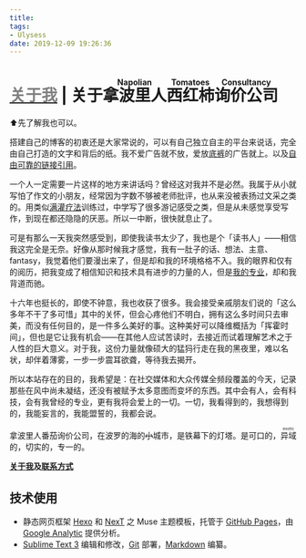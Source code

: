 ```yaml
---
title: 
tags:
- Ulysess
date: 2019-12-09 19:26:36
---
```

# [<font color=#808080>关于我</font>](/../about) | 关于<ruby>拿波里人<rt>Napolian</rt>西红柿<rt>Tomatoes</rt>询价公司<rt>Consultancy</rt></ruby>



⬆先了解我也可以。

搭建自己的博客的初衷还是大家常说的，可以有自己独立自主的平台来说话，完全由自己打造的文字和背后的纸。我不爱广告就不放，爱放[底裤](http://music.163.com/song/32010197)的广告就上。以及[自由可靠的链接引用](https://blog.yitianshijie.net/2019/08/05/guarding-open-society-by-encouraging-the-use-of-hyperlink/)。

一个人一定需要一片这样的地方来讲话吗？曾经这对我并不是必然。我属于从小就写怕了作文的小朋友，经常因为字数不够被老师批评，也从来没被表扬过文采之类的。用类似[满灌疗法](https://zh.wikipedia.org/wiki/行為治療#满灌疗法)训练过，中学写了很多游记感受之类，但是从未感觉享受写作，到现在都还隐隐的厌恶。所以一中断，很快就息止了。

可是有那么一天我突然感受到，即使我读书太少了，我也是个「读书人」——相信我这完全是无奈。好像从那时候我才感觉，我有一肚子的话、想法、主意、fantasy，我觉着他们要漫出来了，但是却和我的环境格格不入。我的眼界和仅有的阅历，把我变成了相信知识和技术具有进步的力量的人，但是[我的专业](/../about/)，却和我背道而驰。

十六年也挺长的，即使不钟意，我也收获了很多。我会接受亲戚朋友们说的「这么多年不干了多可惜」其中的关怀，但会心疼他们不明白，拥有这么多时间只去审美，而没有任何目的，是一件多么美好的事。这种美好可以降维概括为「挥霍时间」，但也是它让我有机会——在其他人应试苦读时，去接近而试着理解艺术之于人性的巨大意义。对于我，这份力量就像硕大的猛犸行走在我的黑夜里，难以名状，却伴着薄雾，一步一步震耳欲聋，等待我去揭开。

所以本站存在的目的，我希望是：在社交媒体和大众传媒全频段覆盖的今天，记录那些在风中尚未凝结，还没有被赋予太多意图而变坏的东西。其中会有人，会有科技，会有我曾经的专业，更有我将会爱上的一切。一切，我看得到的，我想得到的，我能妄言的，我能盟誓的，我都会说。

拿波里人番茄询价公司，在波罗的海的~~小~~城市，是铁幕下的灯塔。是可口的，<ruby>异域<rt>exotic</rt></ruby>的，切实的，专一的。

**[关于我](/../about)**及**[联系方式](/../about/#連絡先)**

## 技术使用

- 静态网页框架 [Hexo](https://hexo.io/zh-tw/docs/) 和 [NexT](https://github.com/theme-next/hexo-theme-next/blob/master/docs/zh-CN/README.md) 之 Muse 主题模板，托管于 [GitHub Pages](https://pages.github.com/)，由 [Google Analytic](https://analytics.google.com) 提供分析。
- [Sublime Text 3](http://sublimetext.com/) 编辑和修改，[Git](https://git-scm.com/) 部署，[Markdown](https://daringfireball.net/projects/markdown/) 编纂。